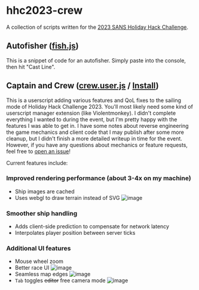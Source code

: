 # hhc2023-crew
A collection of scripts written for the [2023 SANS Holiday Hack Challenge](https://2023.holidayhackchallenge.com/).

## Autofisher ([fish.js](fish.js))
This is a snippet of code for an autofisher. Simply paste into the console, then hit "Cast Line".

## Captain and Crew ([crew.user.js](crew.user.js) / [Install](https://github.com/noodlebox/hhc2023-crew/raw/trunk/crew.user.js))
This is a userscript adding various features and QoL fixes to the sailing mode of Holiday Hack Challenge 2023. You'll most likely need some kind of userscript manager extension (like Violentmonkey). I didn't complete everything I wanted to during the event, but I'm pretty happy with the features I was able to get in. I have some notes about reverse engineering the game mechanics and client code that I may publish after some more cleanup, but I didn't finish a more detailed writeup in time for the event. However, if you have any questions about mechanics or feature requests, feel free to [open an issue](https://github.com/noodlebox/hhc2023-crew/issues/new)!

Current features include:

### Improved rendering performance (about 3-4x on my machine)
- Ship images are cached
- Uses webgl to draw terrain instead of SVG ![image](https://github.com/noodlebox/hhc2023-crew/assets/308464/53bdd11d-17b1-4c93-bd10-c135786689f0)

### Smoother ship handling
- Adds client-side prediction to compensate for network latency
- Interpolates player position between server ticks

### Additional UI features
- Mouse wheel zoom
- Better race UI ![image](https://github.com/noodlebox/hhc2023-crew/assets/308464/4a32e947-8fc2-405f-b134-c22ce5bb0371)
- Seamless map edges ![image](https://github.com/noodlebox/hhc2023-crew/assets/308464/4e114ea7-b6df-40ea-8722-49bddbd5c431)
- `Tab` toggles ~~editor~~ free camera mode ![image](https://github.com/noodlebox/hhc2023-crew/assets/308464/9b3dadd1-0af1-48b4-b7d9-b7d72a22cbc5)
